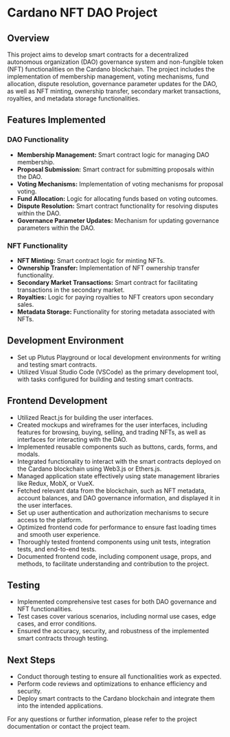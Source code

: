 # Cardano NFT DAO Project

## Overview
This project aims to develop smart contracts for a decentralized autonomous organization (DAO) governance system and non-fungible token (NFT) functionalities on the Cardano blockchain. The project includes the implementation of membership management, voting mechanisms, fund allocation, dispute resolution, governance parameter updates for the DAO, as well as NFT minting, ownership transfer, secondary market transactions, royalties, and metadata storage functionalities.

## Features Implemented

### DAO Functionality
- **Membership Management:** Smart contract logic for managing DAO membership.
- **Proposal Submission:** Smart contract for submitting proposals within the DAO.
- **Voting Mechanisms:** Implementation of voting mechanisms for proposal voting.
- **Fund Allocation:** Logic for allocating funds based on voting outcomes.
- **Dispute Resolution:** Smart contract functionality for resolving disputes within the DAO.
- **Governance Parameter Updates:** Mechanism for updating governance parameters within the DAO.

### NFT Functionality
- **NFT Minting:** Smart contract logic for minting NFTs.
- **Ownership Transfer:** Implementation of NFT ownership transfer functionality.
- **Secondary Market Transactions:** Smart contract for facilitating transactions in the secondary market.
- **Royalties:** Logic for paying royalties to NFT creators upon secondary sales.
- **Metadata Storage:** Functionality for storing metadata associated with NFTs.

## Development Environment
- Set up Plutus Playground or local development environments for writing and testing smart contracts.
- Utilized Visual Studio Code (VSCode) as the primary development tool, with tasks configured for building and testing smart contracts.

## Frontend Development
- Utilized React.js for building the user interfaces.
- Created mockups and wireframes for the user interfaces, including features for browsing, buying, selling, and trading NFTs, as well as interfaces for interacting with the DAO.
- Implemented reusable components such as buttons, cards, forms, and modals.
- Integrated functionality to interact with the smart contracts deployed on the Cardano blockchain using Web3.js or Ethers.js.
- Managed application state effectively using state management libraries like Redux, MobX, or VueX.
- Fetched relevant data from the blockchain, such as NFT metadata, account balances, and DAO governance information, and displayed it in the user interfaces.
- Set up user authentication and authorization mechanisms to secure access to the platform.
- Optimized frontend code for performance to ensure fast loading times and smooth user experience.
- Thoroughly tested frontend components using unit tests, integration tests, and end-to-end tests.
- Documented frontend code, including component usage, props, and methods, to facilitate understanding and contribution to the project.

## Testing
- Implemented comprehensive test cases for both DAO governance and NFT functionalities.
- Test cases cover various scenarios, including normal use cases, edge cases, and error conditions.
- Ensured the accuracy, security, and robustness of the implemented smart contracts through testing.

## Next Steps
- Conduct thorough testing to ensure all functionalities work as expected.
- Perform code reviews and optimizations to enhance efficiency and security.
- Deploy smart contracts to the Cardano blockchain and integrate them into the intended applications.

For any questions or further information, please refer to the project documentation or contact the project team.

